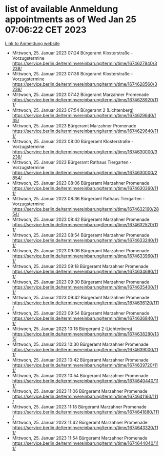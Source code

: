 # list of available Anmeldung appointments as of Wed Jan 25 07:06:22 CET 2023
[Link to Anmeldung website](https://service.berlin.de/terminvereinbarung/termin/tag.php?termin=0&anliegen[]=120686&dienstleisterlist=122210,122217,327316,122219,327312,122227,327314,122231,327346,122243,327348,122252,329742,122260,329745,122262,329748,122254,329751,122271,327278,122273,327274,122277,327276,330436,122280,327294,122282,327290,122284,327292,327539,122291,327270,122285,327266,122286,327264,122296,327268,150230,329760,122301,327282,122297,327286,122294,327284,122312,329763,122314,329775,122304,327330,122311,327334,122309,327332,122281,327352,122279,329772,122276,327324,122274,327326,122267,329766,122246,327318,122251,327320,122257,327322,122208,327298,122226,327300,121362,121364&herkunft=http%3A%2F%2Fservice.berlin.de%2Fdienstleistung%2F120686%2F)
- Mittwoch, 25. Januar 2023 07:24 Bürgeramt Klosterstraße - Vorzugstermine https://service.berlin.de/terminvereinbarung/termin/time/1674627840/3238/
- Mittwoch, 25. Januar 2023 07:36 Bürgeramt Klosterstraße - Vorzugstermine https://service.berlin.de/terminvereinbarung/termin/time/1674628560/3238/
- Mittwoch, 25. Januar 2023 07:42 Bürgeramt Marzahner Promenade https://service.berlin.de/terminvereinbarung/termin/time/1674628920/111/
- Mittwoch, 25. Januar 2023 07:54 Bürgeramt 2 (Lichtenberg) https://service.berlin.de/terminvereinbarung/termin/time/1674629640/135/
- Mittwoch, 25. Januar 2023  Bürgeramt Marzahner Promenade https://service.berlin.de/terminvereinbarung/termin/time/1674629640/111/
- Mittwoch, 25. Januar 2023 08:00 Bürgeramt Klosterstraße - Vorzugstermine https://service.berlin.de/terminvereinbarung/termin/time/1674630000/3238/
- Mittwoch, 25. Januar 2023  Bürgeramt Rathaus Tiergarten - Vorzugstermine https://service.berlin.de/terminvereinbarung/termin/time/1674630000/2854/
- Mittwoch, 25. Januar 2023 08:06 Bürgeramt Marzahner Promenade https://service.berlin.de/terminvereinbarung/termin/time/1674630360/111/
- Mittwoch, 25. Januar 2023 08:36 Bürgeramt Rathaus Tiergarten - Vorzugstermine https://service.berlin.de/terminvereinbarung/termin/time/1674632160/2854/
- Mittwoch, 25. Januar 2023 08:42 Bürgeramt Marzahner Promenade https://service.berlin.de/terminvereinbarung/termin/time/1674632520/111/
- Mittwoch, 25. Januar 2023 08:54 Bürgeramt Marzahner Promenade https://service.berlin.de/terminvereinbarung/termin/time/1674633240/111/
- Mittwoch, 25. Januar 2023 09:06 Bürgeramt Marzahner Promenade https://service.berlin.de/terminvereinbarung/termin/time/1674633960/111/
- Mittwoch, 25. Januar 2023 09:18 Bürgeramt Marzahner Promenade https://service.berlin.de/terminvereinbarung/termin/time/1674634680/111/
- Mittwoch, 25. Januar 2023 09:30 Bürgeramt Marzahner Promenade https://service.berlin.de/terminvereinbarung/termin/time/1674635400/111/
- Mittwoch, 25. Januar 2023 09:42 Bürgeramt Marzahner Promenade https://service.berlin.de/terminvereinbarung/termin/time/1674636120/111/
- Mittwoch, 25. Januar 2023 09:54 Bürgeramt Marzahner Promenade https://service.berlin.de/terminvereinbarung/termin/time/1674636840/111/
- Mittwoch, 25. Januar 2023 10:18 Bürgeramt 2 (Lichtenberg) https://service.berlin.de/terminvereinbarung/termin/time/1674638280/135/
- Mittwoch, 25. Januar 2023 10:30 Bürgeramt Marzahner Promenade https://service.berlin.de/terminvereinbarung/termin/time/1674639000/111/
- Mittwoch, 25. Januar 2023 10:42 Bürgeramt Marzahner Promenade https://service.berlin.de/terminvereinbarung/termin/time/1674639720/111/
- Mittwoch, 25. Januar 2023 10:54 Bürgeramt Marzahner Promenade https://service.berlin.de/terminvereinbarung/termin/time/1674640440/111/
- Mittwoch, 25. Januar 2023 11:06 Bürgeramt Marzahner Promenade https://service.berlin.de/terminvereinbarung/termin/time/1674641160/111/
- Mittwoch, 25. Januar 2023 11:18 Bürgeramt Marzahner Promenade https://service.berlin.de/terminvereinbarung/termin/time/1674641880/111/
- Mittwoch, 25. Januar 2023 11:42 Bürgeramt Marzahner Promenade https://service.berlin.de/terminvereinbarung/termin/time/1674643320/111/
- Mittwoch, 25. Januar 2023 11:54 Bürgeramt Marzahner Promenade https://service.berlin.de/terminvereinbarung/termin/time/1674644040/111/
